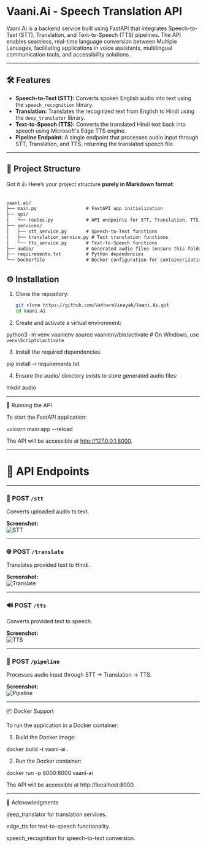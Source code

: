 # Vaani.Ai - Speech Translation API

Vaani.Ai is a backend service built using FastAPI that integrates Speech-to-Text (STT), Translation, and Text-to-Speech (TTS) pipelines. The API enables seamless, real-time language conversion between Multiple Lanuages, facilitating applications in voice assistants, multilingual communication tools, and accessibility solutions.

---

## 🛠️ Features

- **Speech-to-Text (STT):** Converts spoken English audio into text using the `speech_recognition` library.
- **Translation:** Translates the recognized text from English to Hindi using the `deep_translator` library.
- **Text-to-Speech (TTS):** Converts the translated Hindi text back into speech using Microsoft's Edge TTS engine.
- **Pipeline Endpoint:** A single endpoint that processes audio input through STT, Translation, and TTS, returning the translated speech file.

---

## 📁 Project Structure

Got it 👍
Here’s your project structure **purely in Markdown format**:

````markdown

vaani.ai/
├── main.py                  # FastAPI app initialization
├── api/
│   └── routes.py            # API endpoints for STT, Translation, TTS, and Pipeline
├── services/
│   ├── stt_service.py       # Speech-to-Text functions
│   ├── translation_service.py # Text translation functions
│   └── tts_service.py       # Text-to-Speech functions
├── audio/                   # Generated audio files (ensure this folder exists)
├── requirements.txt         # Python dependencies
└── Dockerfile               # Docker configuration for containerization
````



## ⚙️ Installation

1. Clone the repository:

   ```bash
   git clone https://github.com/VathareVinayak/Vaani.Ai.git
   cd Vaani.Ai

2. Create and activate a virtual environment:

python3 -m venv vaanienv
source vaanienv/bin/activate  # On Windows, use `venv\Scripts\activate`


3. Install the required dependencies:

pip install -r requirements.txt


4. Ensure the audio/ directory exists to store generated audio files:

mkdir audio




---

🚀 Running the API

To start the FastAPI application:

uvicorn main:app --reload

The API will be accessible at http://127.0.0.1:8000.


---

# 🧪 API Endpoints

---

### 🎤 POST `/stt`
Converts uploaded audio to text.  

**Screenshot:**  
![STT](https://github.com/VathareVinayak/Vaani.Ai/blob/main/Test_APi/SpeechToText.png)

---

### 🌐 POST `/translate`
Translates provided text to Hindi.  

**Screenshot:**  
![Translate](https://github.com/VathareVinayak/Vaani.Ai/blob/main/Test_APi/TextToText.png)

---

### 🔊 POST `/tts`
Converts provided text to speech.  

**Screenshot:**  
![TTS](https://github.com/VathareVinayak/Vaani.Ai/blob/main/Test_APi/TextToSpeech.png)

---

### 🔄 POST `/pipeline`
Processes audio input through STT → Translation → TTS.  

**Screenshot:**  
![Pipeline](https://github.com/VathareVinayak/Vaani.Ai/blob/main/Test_APi/PipelineSpeechToSpeech.png)

---

📦 Docker Support

To run the application in a Docker container:

1. Build the Docker image:

docker build -t vaani-ai .


2. Run the Docker container:

docker run -p 8000:8000 vaani-ai



The API will be accessible at http://localhost:8000.


---

📌 Acknowledgments

deep_translator for translation services.

edge_tts for text-to-speech functionality.

speech_recognition for speech-to-text conversion.




